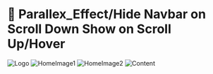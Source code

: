 # 🔆 Parallex_Effect/Hide Navbar on Scroll Down Show on Scroll Up/Hover

![Logo](https://github.com/nickwinbritto/Parallex_Effect/assets/115567222/ae7e1a59-ce4a-4ae8-9c71-32d35c813730)
![HomeImage1](https://github.com/nickwinbritto/Parallex_Effect/assets/115567222/97ad89ce-0188-4bf7-8a83-4b39c24d02de)
![HomeImage2](https://github.com/nickwinbritto/Parallex_Effect/assets/115567222/94ed837b-bf65-43d4-b1c3-f0d5bf636813)
![Content](https://github.com/nickwinbritto/Parallex_Effect/assets/115567222/e070dab8-c320-4bd4-b9b9-0d18a1682a47)


























